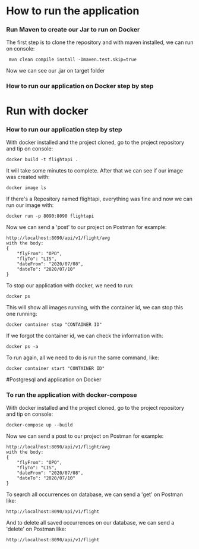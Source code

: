 # How to run the application
### Run Maven to create our Jar to run on Docker

The first step is to clone the repository and with maven installed, we can run on console:
	
	 mvn clean compile install -Dmaven.test.skip=true

Now we can see our .jar on target folder

### How to run our application on Docker step by step

# Run with docker

### How to run our application step by step

With docker installed and the project cloned, go to the project repository and tip on console:

	docker build -t flightapi .
It will take some minutes to complete. After that we can see if our image was created with:

	docker image ls
If there's a Repository named flightapi, everything was fine and now we can run our image with:

	docker run -p 8090:8090 flightapi

Now we can send a 'post' to our project on Postman for example:

	http://localhost:8090/api/v1/flight/avg
	with the body:
	{
		"flyFrom": "OPO",
		"flyTo": "LIS",
		"dateFrom": "2020/07/08",
		"dateTo": "2020/07/10"
	}

To stop our application with docker, we need to run:

	docker ps
This will show all images running, with the container id, we can stop this one running:
	
	docker container stop "CONTAINER ID"
If we forgot the container id, we can check the information with:

	docker ps -a
To run again, all we need to do is run the same command, like:
	
	docker container start "CONTAINER ID"

#Postgresql and application on Docker

### To run the application with docker-compose
With docker installed and the project cloned, go to the project repository and tip on console:
	
	docker-compose up --build

Now we can send a post to our project on Postman for example:
	
	http://localhost:8090/api/v1/flight/avg
	with the body:
	{
		"flyFrom": "OPO",
		"flyTo": "LIS",
		"dateFrom": "2020/07/08",
		"dateTo": "2020/07/10"
	}

To search all occurrences on database, we can send a 'get' on Postman like:
	
	http://localhost:8090/api/v1/flight

And to delete all saved occurrences on our database, we can send a 'delete' on Postman like:
	
	http://localhost:8090/api/v1/flight

